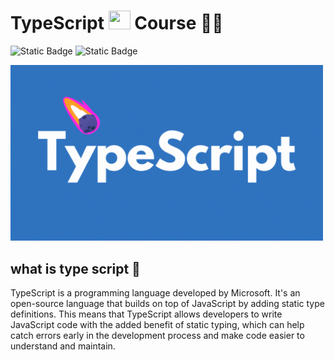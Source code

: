 # TypeScript <img src="https://cdn.jsdelivr.net/gh/devicons/devicon@latest/icons/typescript/typescript-original.svg" width="35px" height="30px" /> Course 👨‍🏫
![Static Badge](https://img.shields.io/badge/%20Cours%20%F0%9F%93%95-Coures?style=plastic&logo=typescript&logoColor=royalblue&label=TypeScript&labelColor=black&color=royalblue)
![Static Badge](https://img.shields.io/badge/TypeScript%20%F0%9F%A4%93-lawngreen?style=plastic&label=Let%20Start%20Learning%20%F0%9F%8F%83%E2%80%8D%E2%99%82%EF%B8%8F&labelColor=lightblue&color=lightblue)

<img src="assets/typeScript.gif" width="500px">

## what is type script 🤔
TypeScript is a programming language developed by Microsoft. 
It's an open-source language that builds on top of JavaScript by adding static type definitions. 
This means that TypeScript allows developers to write JavaScript code with the added benefit of static typing, 
which can help catch errors early in the development process and make code easier to understand and maintain.
